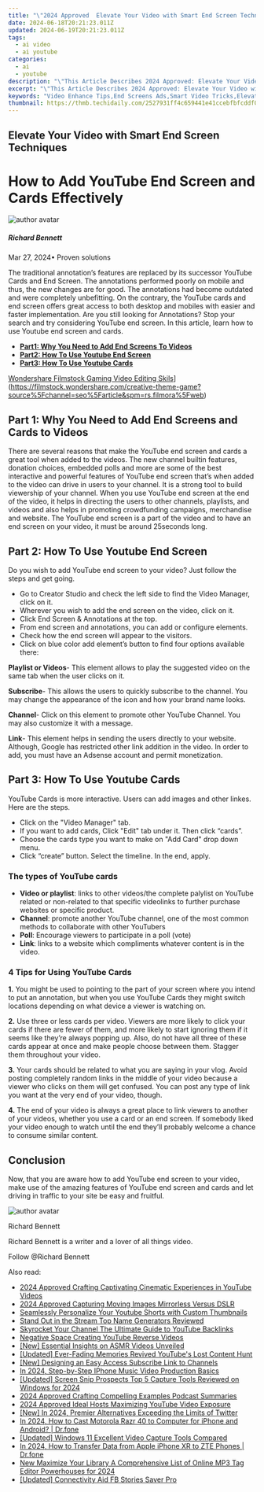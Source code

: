 ```yaml
---
title: "\"2024 Approved  Elevate Your Video with Smart End Screen Techniques\""
date: 2024-06-18T20:21:23.011Z
updated: 2024-06-19T20:21:23.011Z
tags:
  - ai video
  - ai youtube
categories:
  - ai
  - youtube
description: "\"This Article Describes 2024 Approved: Elevate Your Video with Smart End Screen Techniques\""
excerpt: "\"This Article Describes 2024 Approved: Elevate Your Video with Smart End Screen Techniques\""
keywords: "Video Enhance Tips,End Screens Ads,Smart Video Tricks,Elevate Videography,Content Boosting,Screen Effects Tech,Engaging Video Features"
thumbnail: https://thmb.techidaily.com/2527931ff4c659441e41ccebfbfcddf054977d94a39490ac9b4d8ff28e70d8e5.jfif
---
```


## Elevate Your Video with Smart End Screen Techniques

# How to Add YouTube End Screen and Cards Effectively

![author avatar](https://images.wondershare.com/filmora/article-images/richard-bennett.jpg)

##### Richard Bennett

 Mar 27, 2024• Proven solutions

The traditional annotation’s features are replaced by its successor YouTube Cards and End Screen. The annotations performed poorly on mobile and thus, the new changes are for good. The annotations had become outdated and were completely unbefitting. On the contrary, the YouTube cards and end screen offers great access to both desktop and mobiles with easier and faster implementation. Are you still looking for Annotations? Stop your search and try considering YouTube end screen. In this article, learn how to use Youtube end screen and cards.

* [**Part1: Why You Need to Add End Screens To Videos**](#part1)
* [**Part2: How To Use Youtube End Screen**](#part2)
* [**Part3: How To Use Youtube Cards**](#part3)

[Wondershare Filmstock Gaming Video Editing Skils](https://images.wondershare.com/filmora/article-images/learn-gaming-video-editing-skills-banner.png)](https://filmstock.wondershare.com/creative-theme-game?source%5Fchannel=seo%5Farticle&spm=rs.filmora%5Fweb)

## Part 1: Why You Need to Add End Screens and Cards to Videos

There are several reasons that make the YouTube end screen and cards a great tool when added to the videos. The new channel builtin features, donation choices, embedded polls and more are some of the best interactive and powerful features of YouTube end screen that’s when added to the video can drive in users to your channel. It is a strong tool to build viewership of your channel. When you use YouTube end screen at the end of the video, it helps in directing the users to other channels, playlists, and videos and also helps in promoting crowdfunding campaigns, merchandise and website. The YouTube end screen is a part of the video and to have an end screen on your video, it must be around 25seconds long.

## Part 2: How To Use Youtube End Screen

Do you wish to add YouTube end screen to your video? Just follow the steps and get going.

* Go to Creator Studio and check the left side to find the Video Manager, click on it.
* Wherever you wish to add the end screen on the video, click on it.
* Click End Screen & Annotations at the top.
* From end screen and annotations, you can add or configure elements.
* Check how the end screen will appear to the visitors.
* Click on blue color add element’s button to find four options available there:

**Playlist or Videos**\- This element allows to play the suggested video on the same tab when the user clicks on it.

**Subscribe**\- This allows the users to quickly subscribe to the channel. You may change the appearance of the icon and how your brand name looks.

**Channel**\- Click on this element to promote other YouTube Channel. You may also customize it with a message.

**Link**\- This element helps in sending the users directly to your website. Although, Google has restricted other link addition in the video. In order to add, you must have an Adsense account and permit monetization.

## Part 3: How To Use Youtube Cards

YouTube Cards is more interactive. Users can add images and other linkes. Here are the steps.

* Click on the "Video Manager" tab.
* If you want to add cards, Click "Edit" tab under it. Then click “cards”.
* Choose the cards type you want to make on "Add Card" drop down menu.
* Click “create” button. Select the timeline. In the end, apply.

### The types of YouTube cards

* **Video or playlist**: links to other videos/the complete palylist on YouTube related or non-related to that specific videolinks to further purchase websites or specific product.
* **Channel**: promote another YouTube channel, one of the most common methods to collaborate with other YouTubers
* **Poll**: Encourage viewers to participate in a poll (vote)
* **Link**: links to a website which compliments whatever content is in the video.

### 4 Tips for Using YouTube Cards

**1\.** You might be used to pointing to the part of your screen where you intend to put an annotation, but when you use YouTube Cards they might switch locations depending on what device a viewer is watching on.

**2.** Use three or less cards per video. Viewers are more likely to click your cards if there are fewer of them, and more likely to start ignoring them if it seems like they’re always popping up. Also, do not have all three of these cards appear at once and make people choose between them. Stagger them throughout your video.

**3.** Your cards should be related to what you are saying in your vlog. Avoid posting completely random links in the middle of your video because a viewer who clicks on them will get confused. You can post any type of link you want at the very end of your video, though.

 **4.** The end of your video is always a great place to link viewers to another of your videos, whether you use a card or an end screen. If somebody liked your video enough to watch until the end they’ll probably welcome a chance to consume similar content.

## Conclusion

Now, that you are aware how to add YouTube end screen to your video, make use of the amazing features of YouTube end screen and cards and let driving in traffic to your site be easy and fruitful.

![author avatar](https://images.wondershare.com/filmora/article-images/richard-bennett.jpg)

Richard Bennett

Richard Bennett is a writer and a lover of all things video.

Follow @Richard Bennett

<span class="atpl-alsoreadstyle">Also read:</span>
<div><ul>
<li><a href="https://youtube-videos.techidaily.com/2024-approved-crafting-captivating-cinematic-experiences-in-youtube-videos/"><u>2024 Approved  Crafting Captivating Cinematic Experiences in YouTube Videos</u></a></li>
<li><a href="https://youtube-videos.techidaily.com/2024-approved-capturing-moving-images-mirrorless-versus-dslr/"><u>2024 Approved  Capturing Moving Images  Mirrorless Versus DSLR</u></a></li>
<li><a href="https://youtube-videos.techidaily.com/seamlessly-personalize-your-youtube-shorts-with-custom-thumbnails/"><u>Seamlessly Personalize Your Youtube Shorts with Custom Thumbnails</u></a></li>
<li><a href="https://youtube-videos.techidaily.com/stand-out-in-the-stream-top-name-generators-reviewed/"><u>Stand Out in the Stream  Top Name Generators Reviewed</u></a></li>
<li><a href="https://youtube-videos.techidaily.com/skyrocket-your-channel-the-ultimate-guide-to-youtube-backlinks/"><u>Skyrocket Your Channel  The Ultimate Guide to YouTube Backlinks</u></a></li>
<li><a href="https://youtube-videos.techidaily.com/negative-space-creating-youtube-reverse-videos/"><u>Negative Space  Creating YouTube Reverse Videos</u></a></li>
<li><a href="https://youtube-videos.techidaily.com/new-essential-insights-on-asmr-videos-unveiled/"><u>[New] Essential Insights on ASMR Videos Unveiled</u></a></li>
<li><a href="https://youtube-videos.techidaily.com/updated-ever-fading-memories-revived-youtubes-lost-content-hunt/"><u>[Updated] Ever-Fading Memories Revived  YouTube's Lost Content Hunt</u></a></li>
<li><a href="https://youtube-videos.techidaily.com/new-designing-an-easy-access-subscribe-link-to-channels/"><u>[New] Designing an Easy Access Subscribe Link to Channels</u></a></li>
<li><a href="https://extra-approaches.techidaily.com/in-2024-step-by-step-iphone-music-video-production-basics/"><u>In 2024, Step-by-Step  IPhone Music Video Production Basics</u></a></li>
<li><a href="https://screen-video-capture.techidaily.com/updated-screen-snip-prospects-top-5-capture-tools-reviewed-on-windows-for-2024/"><u>[Updated] Screen Snip Prospects  Top 5 Capture Tools Reviewed on Windows for 2024</u></a></li>
<li><a href="https://extra-hints.techidaily.com/2024-approved-crafting-compelling-examples-podcast-summaries/"><u>2024 Approved  Crafting Compelling Examples  Podcast Summaries</u></a></li>
<li><a href="https://article-helps.techidaily.com/2024-approved-ideal-hosts-maximizing-youtube-video-exposure/"><u>2024 Approved  Ideal Hosts Maximizing YouTube Video Exposure</u></a></li>
<li><a href="https://twitter-videos.techidaily.com/new-in-2024-premier-alternatives-exceeding-the-limits-of-twitter/"><u>[New] In 2024, Premier Alternatives Exceeding the Limits of Twitter</u></a></li>
<li><a href="https://screen-mirror.techidaily.com/in-2024-how-to-cast-motorola-razr-40-to-computer-for-iphone-and-android-drfone-by-drfone-android/"><u>In 2024, How to Cast Motorola Razr 40 to Computer for iPhone and Android? | Dr.fone</u></a></li>
<li><a href="https://remote-screen-capture.techidaily.com/updated-windows-11-excellent-video-capture-tools-compared/"><u>[Updated] Windows 11  Excellent Video Capture Tools Compared</u></a></li>
<li><a href="https://iphone-transfer.techidaily.com/in-2024-how-to-transfer-data-from-apple-iphone-xr-to-zte-phones-drfone-by-drfone-transfer-from-ios/"><u>In 2024, How to Transfer Data from Apple iPhone XR to ZTE Phones | Dr.fone</u></a></li>
<li><a href="https://voice-adjusting.techidaily.com/new-maximize-your-library-a-comprehensive-list-of-online-mp3-tag-editor-powerhouses-for-2024/"><u>New Maximize Your Library A Comprehensive List of Online MP3 Tag Editor Powerhouses for 2024</u></a></li>
<li><a href="https://facebook-videos.techidaily.com/updated-connectivity-aid-fb-stories-saver-pro/"><u>[Updated] Connectivity Aid  FB Stories Saver Pro</u></a></li>
</ul></div>

<ins class="adsbygoogle"
      style="display:block"
      data-ad-client="ca-pub-7571918770474297"
      data-ad-slot="8358498916"
      data-ad-format="auto"
      data-full-width-responsive="true"></ins>